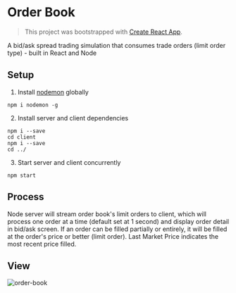 # Order Book
> This project was bootstrapped with [Create React App](https://github.com/facebookincubator/create-react-app).

A bid/ask spread trading simulation that consumes trade orders (limit order type) - built in React and Node

## Setup

1. Install [nodemon](https://github.com/remy/nodemon) globally

```
npm i nodemon -g
```

2. Install server and client dependencies

```
npm i --save
cd client
npm i --save
cd ../
```

3. Start server and client concurrently

```
npm start
```

## Process

Node server will stream order book's limit orders to client, which will process one order at a time (default set at 1 second) and display order detail in bid/ask screen. If an order can be filled partially or entirely, it will be filled at the order's price or better (limit order). Last Market Price indicates the most recent price filled.

## View

![order-book](https://user-images.githubusercontent.com/22410733/37554493-1fbed2d2-2a1d-11e8-966d-2c23b4885f61.gif)
